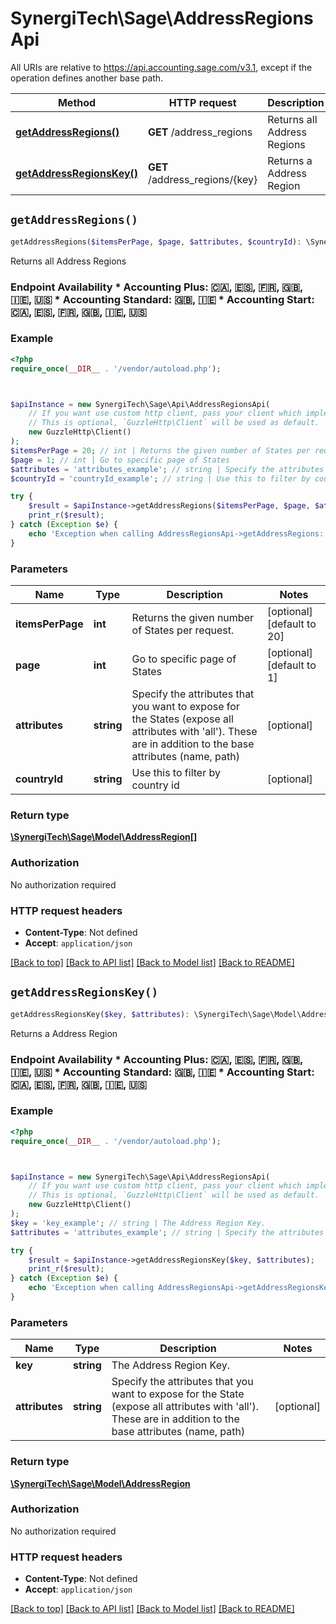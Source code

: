 # SynergiTech\Sage\AddressRegionsApi

All URIs are relative to https://api.accounting.sage.com/v3.1, except if the operation defines another base path.

| Method | HTTP request | Description |
| ------------- | ------------- | ------------- |
| [**getAddressRegions()**](AddressRegionsApi.md#getAddressRegions) | **GET** /address_regions | Returns all Address Regions |
| [**getAddressRegionsKey()**](AddressRegionsApi.md#getAddressRegionsKey) | **GET** /address_regions/{key} | Returns a Address Region |


## `getAddressRegions()`

```php
getAddressRegions($itemsPerPage, $page, $attributes, $countryId): \SynergiTech\Sage\Model\AddressRegion[]
```

Returns all Address Regions

### Endpoint Availability  * Accounting Plus: 🇨🇦, 🇪🇸, 🇫🇷, 🇬🇧, 🇮🇪, 🇺🇸 * Accounting Standard: 🇬🇧, 🇮🇪 * Accounting Start: 🇨🇦, 🇪🇸, 🇫🇷, 🇬🇧, 🇮🇪, 🇺🇸

### Example

```php
<?php
require_once(__DIR__ . '/vendor/autoload.php');



$apiInstance = new SynergiTech\Sage\Api\AddressRegionsApi(
    // If you want use custom http client, pass your client which implements `GuzzleHttp\ClientInterface`.
    // This is optional, `GuzzleHttp\Client` will be used as default.
    new GuzzleHttp\Client()
);
$itemsPerPage = 20; // int | Returns the given number of States per request.
$page = 1; // int | Go to specific page of States
$attributes = 'attributes_example'; // string | Specify the attributes that you want to expose for the States (expose all attributes with 'all'). These are in addition to the base attributes (name, path)
$countryId = 'countryId_example'; // string | Use this to filter by country id

try {
    $result = $apiInstance->getAddressRegions($itemsPerPage, $page, $attributes, $countryId);
    print_r($result);
} catch (Exception $e) {
    echo 'Exception when calling AddressRegionsApi->getAddressRegions: ', $e->getMessage(), PHP_EOL;
}
```

### Parameters

| Name | Type | Description  | Notes |
| ------------- | ------------- | ------------- | ------------- |
| **itemsPerPage** | **int**| Returns the given number of States per request. | [optional] [default to 20] |
| **page** | **int**| Go to specific page of States | [optional] [default to 1] |
| **attributes** | **string**| Specify the attributes that you want to expose for the States (expose all attributes with &#39;all&#39;). These are in addition to the base attributes (name, path) | [optional] |
| **countryId** | **string**| Use this to filter by country id | [optional] |

### Return type

[**\SynergiTech\Sage\Model\AddressRegion[]**](../Model/AddressRegion.md)

### Authorization

No authorization required

### HTTP request headers

- **Content-Type**: Not defined
- **Accept**: `application/json`

[[Back to top]](#) [[Back to API list]](../../README.md#endpoints)
[[Back to Model list]](../../README.md#models)
[[Back to README]](../../README.md)

## `getAddressRegionsKey()`

```php
getAddressRegionsKey($key, $attributes): \SynergiTech\Sage\Model\AddressRegion
```

Returns a Address Region

### Endpoint Availability  * Accounting Plus: 🇨🇦, 🇪🇸, 🇫🇷, 🇬🇧, 🇮🇪, 🇺🇸 * Accounting Standard: 🇬🇧, 🇮🇪 * Accounting Start: 🇨🇦, 🇪🇸, 🇫🇷, 🇬🇧, 🇮🇪, 🇺🇸

### Example

```php
<?php
require_once(__DIR__ . '/vendor/autoload.php');



$apiInstance = new SynergiTech\Sage\Api\AddressRegionsApi(
    // If you want use custom http client, pass your client which implements `GuzzleHttp\ClientInterface`.
    // This is optional, `GuzzleHttp\Client` will be used as default.
    new GuzzleHttp\Client()
);
$key = 'key_example'; // string | The Address Region Key.
$attributes = 'attributes_example'; // string | Specify the attributes that you want to expose for the State (expose all attributes with 'all'). These are in addition to the base attributes (name, path)

try {
    $result = $apiInstance->getAddressRegionsKey($key, $attributes);
    print_r($result);
} catch (Exception $e) {
    echo 'Exception when calling AddressRegionsApi->getAddressRegionsKey: ', $e->getMessage(), PHP_EOL;
}
```

### Parameters

| Name | Type | Description  | Notes |
| ------------- | ------------- | ------------- | ------------- |
| **key** | **string**| The Address Region Key. | |
| **attributes** | **string**| Specify the attributes that you want to expose for the State (expose all attributes with &#39;all&#39;). These are in addition to the base attributes (name, path) | [optional] |

### Return type

[**\SynergiTech\Sage\Model\AddressRegion**](../Model/AddressRegion.md)

### Authorization

No authorization required

### HTTP request headers

- **Content-Type**: Not defined
- **Accept**: `application/json`

[[Back to top]](#) [[Back to API list]](../../README.md#endpoints)
[[Back to Model list]](../../README.md#models)
[[Back to README]](../../README.md)
